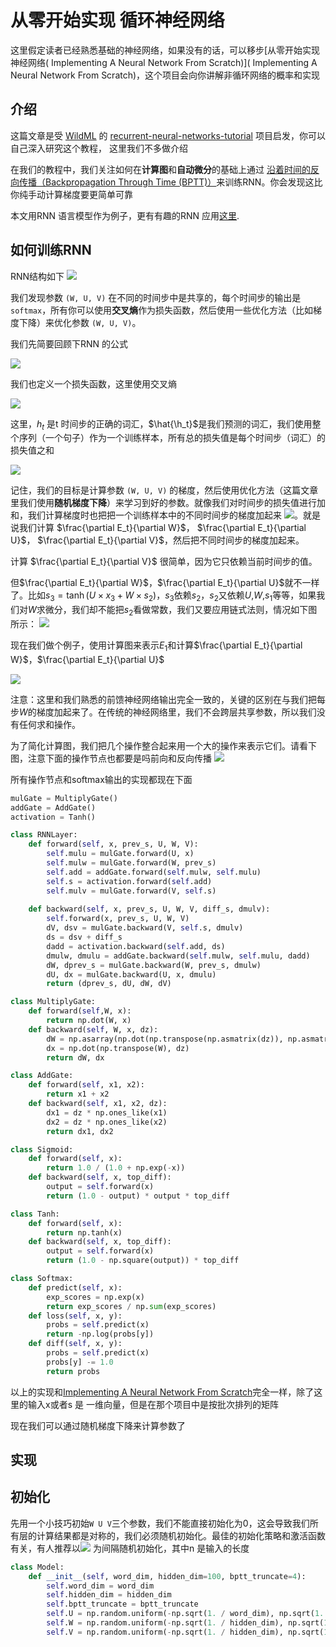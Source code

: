 # 从零开始实现 循环神经网络

这里假定读者已经熟悉基础的神经网络，如果没有的话，可以移步[从零开始实现神经网络( Implementing A Neural Network From Scratch)]( Implementing A Neural Network From Scratch)，这个项目会向你讲解非循环网络的概率和实现

## 介绍

这篇文章是受 [WildML](http://www.wildml.com/) 的 [recurrent-neural-networks-tutorial](http://www.wildml.com/2015/09/recurrent-neural-networks-tutorial-part-1-introduction-to-rnns/) 项目启发，你可以自己深入研究这个教程， 这里我们不多做介绍

在我们的教程中，我们关注如何在**计算图**和**自动微分**的基础上通过 [沿着时间的反向传播（Backpropagation Through Time (BPTT)）](http://www.wildml.com/2015/10/recurrent-neural-networks-tutorial-part-3-backpropagation-through-time-and-vanishing-gradients/)来训练RNN。你会发现这比你纯手动计算梯度要更简单可靠

本文用RNN 语言模型作为例子，更有有趣的RNN 应用[这里](http://karpathy.github.io/2015/05/21/rnn-effectiveness/).


## 如何训练RNN
RNN结构如下
![](https://github.com/pangolulu/rnn-from-scratch/raw/master/figures/rnn.jpg)

我们发现参数 `(W, U, V)` 在不同的时间步中是共享的，每个时间步的输出是`softmax`，所有你可以使用**交叉熵**作为损失函数，然后使用一些优化方法（比如梯度下降）来优化参数 `(W, U, V)`。

我们先简要回顾下RNN 的公式

![](https://github.com/pangolulu/rnn-from-scratch/raw/master/figures/rnn_equation.png)

我们也定义一个损失函数，这里使用交叉熵

![](https://github.com/pangolulu/rnn-from-scratch/raw/master/figures/rnn_loss.png)

这里，$h_t$ 是t 时间步的正确的词汇，$\hat{\h_t}$是我们预测的词汇，我们使用整个序列（一个句子）作为一个训练样本，所有总的损失值是每个时间步（词汇）的损失值之和

![](https://github.com/pangolulu/rnn-from-scratch/raw/master/figures/rnn-bptt1.png)

记住，我们的目标是计算参数 `(W, U, V)` 的梯度，然后使用优化方法（这篇文章里我们使用**随机梯度下降**）来学习到好的参数。就像我们对时间步的损失值进行加和，我们计算梯度时也把把一个训练样本中的不同时间步的梯度加起来 ![](https://github.com/pangolulu/rnn-from-scratch/raw/master/figures/gradient.png)。就是说我们计算 $\frac{\partial E_t}{\partial W}$， $\frac{\partial E_t}{\partial U}$， $\frac{\partial E_t}{\partial V}$，然后把不同时间步的梯度加起来。

计算 $\frac{\partial E_t}{\partial V}$ 很简单，因为它只依赖当前时间步的值。

但$\frac{\partial E_t}{\partial W}$，$\frac{\partial E_t}{\partial U}$就不一样了。比如$s_3 = \tanh(U \times x_3 + W \times s_2)$，$s_3$依赖$s_2$，$s_2$又依赖$U$,$W$,$s_1$等等，如果我们对$W$求微分，我们却不能把$s_2$看做常数，我们又要应用链式法则，情况如下图所示：
![](https://github.com/pangolulu/rnn-from-scratch/raw/master/figures/rnn-bptt-with-gradients.png)


现在我们做个例子，使用计算图来表示$E_1$和计算$\frac{\partial E_t}{\partial W}$，$\frac{\partial E_t}{\partial U}$

![](https://github.com/pangolulu/rnn-from-scratch/raw/master/figures/rnn-compuattion-graph.png)

注意：这里和我们熟悉的前馈神经网络输出完全一致的，关键的区别在与我们把每步$W$的梯度加起来了。在传统的神经网络里，我们不会跨层共享参数，所以我们没有任何求和操作。

为了简化计算图，我们把几个操作整合起来用一个大的操作来表示它们。请看下图，注意下面的操作节点也都要是吗前向和反向传播
![](https://github.com/pangolulu/rnn-from-scratch/raw/master/figures/rnn-compuattion-graph_2.png)

所有操作节点和softmax输出的实现都现在下面

```python
mulGate = MultiplyGate()
addGate = AddGate()
activation = Tanh()

class RNNLayer:
    def forward(self, x, prev_s, U, W, V):
        self.mulu = mulGate.forward(U, x)
        self.mulw = mulGate.forward(W, prev_s)
        self.add = addGate.forward(self.mulw, self.mulu)
        self.s = activation.forward(self.add)
        self.mulv = mulGate.forward(V, self.s)
        
    def backward(self, x, prev_s, U, W, V, diff_s, dmulv):
        self.forward(x, prev_s, U, W, V)
        dV, dsv = mulGate.backward(V, self.s, dmulv)
        ds = dsv + diff_s
        dadd = activation.backward(self.add, ds)
        dmulw, dmulu = addGate.backward(self.mulw, self.mulu, dadd)
        dW, dprev_s = mulGate.backward(W, prev_s, dmulw)
        dU, dx = mulGate.backward(U, x, dmulu)
        return (dprev_s, dU, dW, dV)
```

```python
class MultiplyGate:
    def forward(self,W, x):
        return np.dot(W, x)
    def backward(self, W, x, dz):
        dW = np.asarray(np.dot(np.transpose(np.asmatrix(dz)), np.asmatrix(x)))
        dx = np.dot(np.transpose(W), dz)
        return dW, dx

class AddGate:
    def forward(self, x1, x2):
        return x1 + x2
    def backward(self, x1, x2, dz):
        dx1 = dz * np.ones_like(x1)
        dx2 = dz * np.ones_like(x2)
        return dx1, dx2
```

```python
class Sigmoid:
    def forward(self, x):
        return 1.0 / (1.0 + np.exp(-x))
    def backward(self, x, top_diff):
        output = self.forward(x)
        return (1.0 - output) * output * top_diff

class Tanh:
    def forward(self, x):
        return np.tanh(x)
    def backward(self, x, top_diff):
        output = self.forward(x)
        return (1.0 - np.square(output)) * top_diff
```

```python
class Softmax:
    def predict(self, x):
        exp_scores = np.exp(x)
        return exp_scores / np.sum(exp_scores)
    def loss(self, x, y):
        probs = self.predict(x)
        return -np.log(probs[y])
    def diff(self, x, y):
        probs = self.predict(x)
        probs[y] -= 1.0
        return probs
```

以上的实现和[Implementing A Neural Network From Scratch](https://github.com/pangolulu/neural-network-from-scratch)完全一样，除了这里的输入x或者s 是 一维向量，但是在那个项目中是按批次排列的矩阵

现在我们可以通过随机梯度下降来计算参数了

## 实现


## 初始化
先用一个小技巧初始`W U V`三个参数，我们不能直接初始化为0，这会导致我们所有层的计算结果都是对称的，我们必须随机初始化。最佳的初始化策略和激活函数有关，有人推荐以![](https://github.com/pangolulu/rnn-from-scratch/raw/master/figures/init.png) 为间隔随机初始化，其中n 是输入的长度
```python
class Model:
    def __init__(self, word_dim, hidden_dim=100, bptt_truncate=4):
        self.word_dim = word_dim
        self.hidden_dim = hidden_dim
        self.bptt_truncate = bptt_truncate
        self.U = np.random.uniform(-np.sqrt(1. / word_dim), np.sqrt(1. / word_dim), (hidden_dim, word_dim))
        self.W = np.random.uniform(-np.sqrt(1. / hidden_dim), np.sqrt(1. / hidden_dim), (hidden_dim, hidden_dim))
        self.V = np.random.uniform(-np.sqrt(1. / hidden_dim), np.sqrt(1. / hidden_dim), (word_dim, hidden_dim))
```

